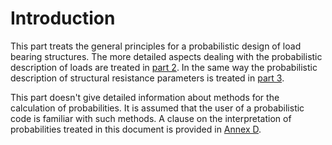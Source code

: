 # Introduction

This part treats the general principles for a probabilistic design of load bearing structures. The more detailed aspects dealing with the probabilistic description of loads are treated in [part 2](../part-02/general-principles.md). In the same way the probabilistic description of structural resistance parameters is treated in [part 3](../part-03/general-principles.md).  

This part doesn't give detailed information about methods for the calculation of probabilities. It is assumed that the user of a probabilistic code is familiar with such methods. A clause on the interpretation of probabilities treated in this document is provided in [Annex D](annex-D-Bayesian-Interpretation-of-Probabilities.md).
